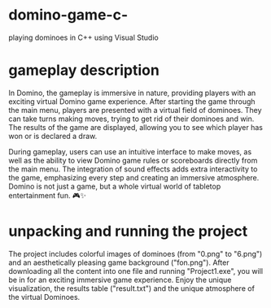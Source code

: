 # domino-game-c-
playing dominoes in C++ using Visual Studio

# gameplay description
In Domino, the gameplay is immersive in nature, providing players with an exciting virtual Domino game experience. After starting the game through the main menu, players are presented with a virtual field of dominoes. They can take turns making moves, trying to get rid of their dominoes and win. The results of the game are displayed, allowing you to see which player has won or is declared a draw.

During gameplay, users can use an intuitive interface to make moves, as well as the ability to view Domino game rules or scoreboards directly from the main menu. The integration of sound effects adds extra interactivity to the game, emphasizing every step and creating an immersive atmosphere. Domino is not just a game, but a whole virtual world of tabletop entertainment fun. 🎮✨

# unpacking and running the project
The project includes colorful images of dominoes (from "0.png" to "6.png") and an aesthetically pleasing game background ("fon.png"). After downloading all the content into one file and running "Project1.exe", you will be in for an exciting immersive game experience. Enjoy the unique visualization, the results table ("result.txt") and the unique atmosphere of the virtual Dominoes.
